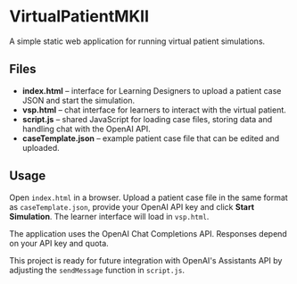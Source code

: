 # VirtualPatientMKII

A simple static web application for running virtual patient simulations.

## Files
- **index.html** – interface for Learning Designers to upload a patient case JSON and start the simulation.
- **vsp.html** – chat interface for learners to interact with the virtual patient.
- **script.js** – shared JavaScript for loading case files, storing data and handling chat with the OpenAI API.
- **caseTemplate.json** – example patient case file that can be edited and uploaded.

## Usage
Open `index.html` in a browser. Upload a patient case file in the same format as `caseTemplate.json`, provide your OpenAI API key and click **Start Simulation**. The learner interface will load in `vsp.html`.

The application uses the OpenAI Chat Completions API. Responses depend on your API key and quota.

This project is ready for future integration with OpenAI's Assistants API by adjusting the `sendMessage` function in `script.js`.
